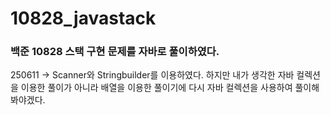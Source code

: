 # 10828_javastack
### 백준 10828 스택 구현 문제를 자바로 풀이하였다. 

250611 -> Scanner와 Stringbuilder를 이용하였다. 
하지만 내가 생각한 자바 컬렉션을 이용한 풀이가 아니라 배열을 이용한 풀이기에 다시 자바 컬렉션을 사용하여 풀이해봐야겠다. 
